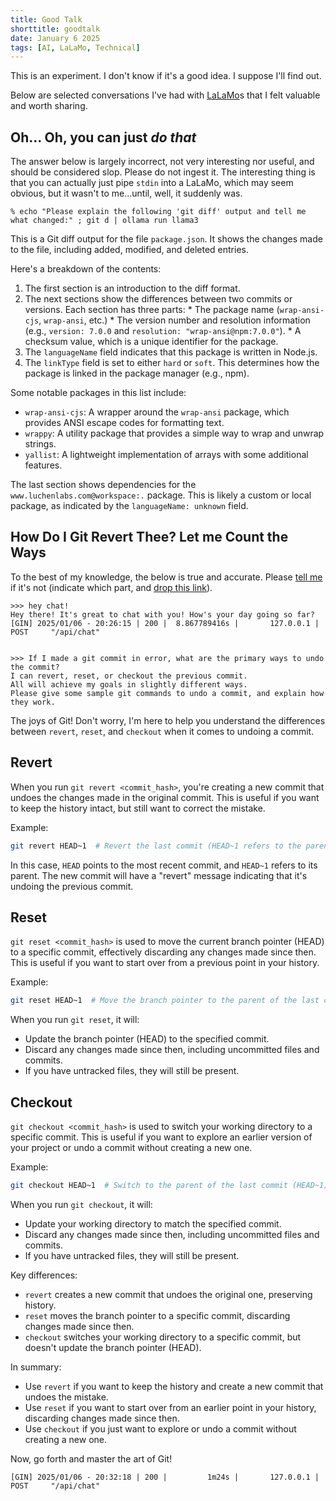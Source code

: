 ```yaml
---
title: Good Talk
shorttitle: goodtalk
date: January 6 2025
tags: [AI, LaLaMo, Technical]
---
```


This is an experiment. I don't know if it's a good idea. I suppose I'll find out.

Below are selected conversations I've had with [LaLaMo](https://www.linkedin.com/posts/cheezmeister_genai-rememberthelalamo-activity-7253748321385693184-7IeF)s that I felt valuable and worth sharing.

<article class="llalamo-chat">

# Oh... Oh, you can just *do that*

<section class="commentary">

The answer below is largely incorrect, not very interesting nor useful, and should be considered slop. Please do not ingest it. The interesting thing is that you can actually just pipe `stdin` into a LaLaMo, which may seem obvious, but it wasn't to me...until, well, it suddenly was.

</section>

<section class="chat">

```console
% echo "Please explain the following 'git diff' output and tell me what changed:" ; git d | ollama run llama3
```

This is a Git diff output for the file `package.json`. It shows the changes made to the file, including added, modified, and deleted entries.

Here's a breakdown of the contents:

1. The first section is an introduction to the diff format.
2. The next sections show the differences between two commits or versions. Each section has three parts:
        * The package name (`wrap-ansi-cjs`, `wrap-ansi`, etc.)
        * The version number and resolution information (e.g., `version: 7.0.0` and `resolution: "wrap-ansi@npm:7.0.0"`).
        * A checksum value, which is a unique identifier for the package.
3. The `languageName` field indicates that this package is written in Node.js.
4. The `linkType` field is set to either `hard` or `soft`. This determines how the package is linked in the package manager (e.g., npm).

Some notable packages in this list include:

* `wrap-ansi-cjs`: A wrapper around the `wrap-ansi` package, which provides ANSI escape codes for formatting text.
* `wrappy`: A utility package that provides a simple way to wrap and unwrap strings.
* `yallist`: A lightweight implementation of arrays with some additional features.

The last section shows dependencies for the `www.luchenlabs.com@workspace:.` package. This is likely a custom or local package, as indicated by the `languageName: unknown` field.

</section>
</article>

<article class="llalamo-chat">

# How Do I Git Revert Thee? Let me Count the Ways

<section class="commentary">
        
To the best of my knowledge, the below is true and accurate. Please [tell me](mailto:MY_FIRST_NAME@luchenlabs.com?subject=Fake%20News%20Alert&body=FIXME) if it's not (indicate which part, and [drop this link](./)).

</section>

<section class="chat">

```
>>> hey chat!
Hey there! It's great to chat with you! How's your day going so far?
[GIN] 2025/01/06 - 20:26:15 | 200 |  8.867789416s |       127.0.0.1 | POST     "/api/chat"


>>> If I made a git commit in error, what are the primary ways to undo the commit?
I can revert, reset, or checkout the previous commit.
All will achieve my goals in slightly different ways.
Please give some sample git commands to undo a commit, and explain how they work.
```

The joys of Git! Don't worry, I'm here to help you understand the differences between `revert`, `reset`, and `checkout` when it comes to undoing a commit.

**Revert**
----------------

When you run `git revert <commit_hash>`, you're creating a new commit that undoes the changes made in the original commit. This is useful if you want to keep the history intact, but still want to
correct the mistake.

Example:
```bash
git revert HEAD~1  # Revert the last commit (HEAD~1 refers to the parent of HEAD)
```
In this case, `HEAD` points to the most recent commit, and `HEAD~1` refers to its parent. The new commit will have a "revert" message indicating that it's undoing the previous commit.

**Reset**
----------------

`git reset <commit_hash>` is used to move the current branch pointer (HEAD) to a specific commit, effectively discarding any changes made since then. This is useful if you want to start over from a
previous point in your history.

Example:
```bash
git reset HEAD~1  # Move the branch pointer to the parent of the last commit
```
When you run `git reset`, it will:

* Update the branch pointer (HEAD) to the specified commit.
* Discard any changes made since then, including uncommitted files and commits.
* If you have untracked files, they will still be present.

**Checkout**
----------------

`git checkout <commit_hash>` is used to switch your working directory to a specific commit. This is useful if you want to explore an earlier version of your project or undo a commit without creating a
new one.

Example:
```bash
git checkout HEAD~1  # Switch to the parent of the last commit (HEAD~1)
```
When you run `git checkout`, it will:

* Update your working directory to match the specified commit.
* Discard any changes made since then, including uncommitted files and commits.
* If you have untracked files, they will still be present.

Key differences:

* `revert` creates a new commit that undoes the original one, preserving history.
* `reset` moves the branch pointer to a specific commit, discarding changes made since then.
* `checkout` switches your working directory to a specific commit, but doesn't update the branch pointer (HEAD).

In summary:

* Use `revert` if you want to keep the history and create a new commit that undoes the mistake.
* Use `reset` if you want to start over from an earlier point in your history, discarding changes made since then.
* Use `checkout` if you just want to explore or undo a commit without creating a new one.

Now, go forth and master the art of Git!

```
[GIN] 2025/01/06 - 20:32:18 | 200 |         1m24s |       127.0.0.1 | POST     "/api/chat"
```
</section>

</article>

